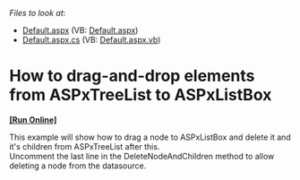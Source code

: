 <!-- default file list -->
*Files to look at*:

* [Default.aspx](./CS/WebSite/Default.aspx) (VB: [Default.aspx](./VB/WebSite/Default.aspx))
* [Default.aspx.cs](./CS/WebSite/Default.aspx.cs) (VB: [Default.aspx.vb](./VB/WebSite/Default.aspx.vb))
<!-- default file list end -->
# How to drag-and-drop elements from ASPxTreeList to ASPxListBox
<!-- run online -->
**[[Run Online]](https://codecentral.devexpress.com/e4116/)**
<!-- run online end -->


<p>This example will show how to drag a node to ASPxListBox and delete it and it's children from ASPxTreeList after this.<br />
Uncomment the last line in the DeleteNodeAndChildren method to allow deleting a node from the datasource.</p>

<br/>


